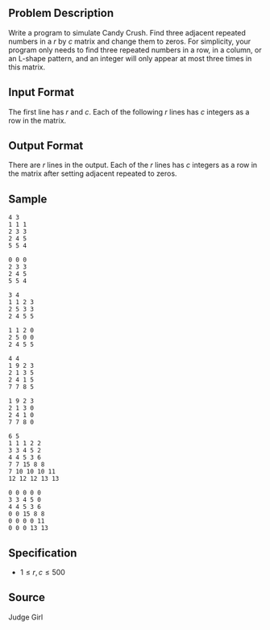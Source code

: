 ## Problem Description

Write a program to simulate Candy Crush. Find three adjacent repeated numbers in a $r$ by $c$ matrix and change them to zeros. For simplicity, your program only needs to find three repeated numbers in a row, in a column, or an L-shape pattern, and an integer will only appear at most three times in this matrix.

## Input Format

The first line has $r$ and $c$. Each of the following $r$ lines has $c$ integers as a row in the matrix.

## Output Format

There are $r$ lines in the output. Each of the $r$ lines has $c$ integers as a row in the matrix after setting adjacent repeated to zeros.

## Sample

```input1
4 3
1 1 1 
2 3 3
2 4 5
5 5 4
```

```output1
0 0 0 
2 3 3 
2 4 5 
5 5 4
```

```input2
3 4
1 1 2 3
2 5 3 3
2 4 5 5
```

```output2
1 1 2 0 
2 5 0 0 
2 4 5 5
```

```input3
4 4 
1 9 2 3
2 1 3 5
2 4 1 5
7 7 8 5
```

```output3
1 9 2 3 
2 1 3 0 
2 4 1 0 
7 7 8 0
```

```input4
6 5
1 1 1 2 2 
3 3 4 5 2
4 4 5 3 6 
7 7 15 8 8 
7 10 10 10 11 
12 12 12 13 13
```

```output4
0 0 0 0 0 
3 3 4 5 0 
4 4 5 3 6 
0 0 15 8 8 
0 0 0 0 11 
0 0 0 13 13
```

## Specification

- $1 \leq r, c \leq 500$

## Source

Judge Girl